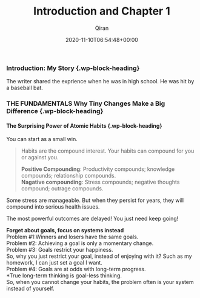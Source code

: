 ﻿---
title: Introduction and Chapter 1
author: Qiran
type: post
date: 2020-11-10T06:54:48+00:00
aliases: ["/introduction-and-chapter-1/"]
categories:
  - Atomic Habits

---
### Introduction: My Story {.wp-block-heading}

The writer shared the exprience when he was in high school. He was hit by a baseball bat.

### THE FUNDAMENTALS Why Tiny Changes Make a Big Difference {.wp-block-heading}

#### The Surprising Power of Atomic Habits {.wp-block-heading}

You can start as a small win.

<blockquote class="wp-block-quote is-layout-flow wp-block-quote-is-layout-flow">
  <p>
    Habits are the compound interest. Your habits can compound for you or against you.
  </p>
  
  <p>
    <strong>Positive Compounding</strong>: Productivity compounds; knowledge compounds; relationship compounds.<br /><strong>Nagative compounding</strong>: Stress compounds; negative thoughts compound; outrage compounds.
  </p>
</blockquote>

Some stress are manageable. But when they persist for years, they will compound into serious health issues.

The most powerful outcomes are delayed! You just need keep going!

**Forget about goals, focus on systems instead**  
Problem #1:Winners and losers have the same goals.  
Problem #2: Achieving a goal is only a momentary change.  
Problem #3: Goals restrict your happiness.  
So, why you just restrict your goal, instead of enjoying with it? Such as my homework, I can just set a goal I want.  
Problem #4: Goals are at odds with long-term progress.  
*True long-term thinking is goal-less thinking.  
So, when you cannot change your habits, the problem often is your system instead of yourself.
